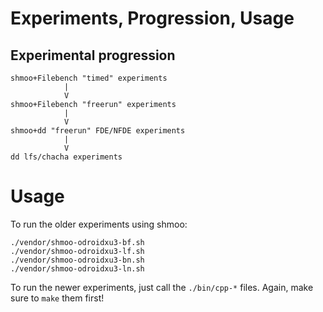 # Experiments, Progression, Usage

## Experimental progression

```
shmoo+Filebench "timed" experiments
            |
            V
shmoo+Filebench "freerun" experiments
            |
            V
shmoo+dd "freerun" FDE/NFDE experiments
            |
            V
dd lfs/chacha experiments
```

# Usage

To run the older experiments using shmoo:

```
./vendor/shmoo-odroidxu3-bf.sh
./vendor/shmoo-odroidxu3-lf.sh
./vendor/shmoo-odroidxu3-bn.sh
./vendor/shmoo-odroidxu3-ln.sh
```

To run the newer experiments, just call the `./bin/cpp-*` files. Again, make sure to `make` them first!
